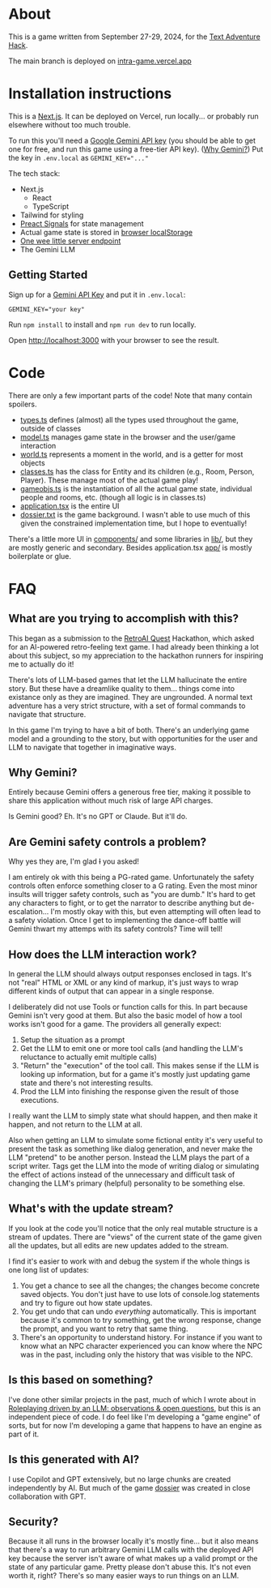 # About

This is a game written from September 27-29, 2024, for the [Text Adventure Hack](https://textadventurehack.com/).

The main branch is deployed on [intra-game.vercel.app](https://intra-game.vercel.app/)

# Installation instructions

This is a [Next.js](https://nextjs.org). It can be deployed on Vercel, run locally... or probably run elsewhere without too much trouble.

To run this you'll need a [Google Gemini API key](https://aistudio.google.com/app/apikey) (you should be able to get one for free, and run this game using a free-tier API key). ([Why Gemini?](#why-gemini)) Put the key in `.env.local` as `GEMINI_KEY="..."`

The tech stack:

- Next.js
  - React
  - TypeScript
- Tailwind for styling
- [Preact Signals](https://preactjs.com/guide/v10/signals/) for state management
- Actual game state is stored in [browser localStorage](./lib/persistentsignal.ts)
- [One wee little server endpoint](./app/api/llm/route.ts)
- The Gemini LLM

## Getting Started

Sign up for a [Gemini API Key](https://aistudio.google.com/app/apikey) and put it in `.env.local`:

```
GEMINI_KEY="your key"
```

Run `npm install` to install and `npm run dev` to run locally.

Open [http://localhost:3000](http://localhost:3000) with your browser to see the result.

# Code

There are only a few important parts of the code! Note that many contain spoilers.

- [types.ts](./lib/types.ts) defines (almost) all the types used throughout the game, outside of classes
- [model.ts](./lib/game/model.ts) manages game state in the browser and the user/game interaction
- [world.ts](./lib/game/world.ts) represents a moment in the world, and is a getter for most objects
- [classes.ts](./lib/game/classes.ts) has the class for Entity and its children (e.g., Room, Person, Player). These manage most of the actual game play!
- [gameobjs.ts](./lib/game/gameobjs.ts) is the instantiation of all the actual game state, individual people and rooms, etc. (though all logic is in classes.ts)
- [application.tsx](./app/application.tsx) is the entire UI
- [dossier.txt](./docs/dossier.txt) is the game background. I wasn't able to use much of this given the constrained implementation time, but I hope to eventually!

There's a little more UI in [components/](./components/) and some libraries in [lib/](./lib/), but they are mostly generic and secondary. Besides application.tsx [app/](./app/) is mostly boilerplate or glue.

# FAQ

## What are you trying to accomplish with this?

This began as a submission to the [RetroAI Quest](https://textadventurehack.com/) Hackathon, which asked for an AI-powered retro-feeling text game. I had already been thinking a lot about this subject, so my appreciation to the hackathon runners for inspiring me to actually do it!

There's lots of LLM-based games that let the LLM hallucinate the entire story. But these have a dreamlike quality to them... things come into existance only as they are imagined. They are ungrounded. A normal text adventure has a very strict structure, with a set of formal commands to navigate that structure.

In this game I'm trying to have a bit of both. There's an underlying game model and a grounding to the story, but with opportunities for the user and LLM to navigate that together in imaginative ways.

## Why Gemini?

Entirely because Gemini offers a generous free tier, making it possible to share this application without much risk of large API charges.

Is Gemini good? Eh. It's no GPT or Claude. But it'll do.

## Are Gemini safety controls a problem?

Why yes they are, I'm glad ~~I~~ you asked!

I am entirely ok with this being a PG-rated game. Unfortunately the safety controls often enforce something closer to a G rating. Even the most minor insults will trigger safety controls, such as "you are dumb." It's hard to get any characters to fight, or to get the narrator to describe anything but de-escalation... I'm mostly okay with this, but even attempting will often lead to a safety violation. Once I get to implementing the dance-off battle will Gemini thwart my attemps with its safety controls? Time will tell!

## How does the LLM interaction work?

In general the LLM should always output responses enclosed in tags. It's not "real" HTML or XML or any kind of markup, it's just ways to wrap different kinds of output that can appear in a single response.

I deliberately did not use Tools or function calls for this. In part because Gemini isn't very good at them. But also the basic model of how a tool works isn't good for a game. The providers all generally expect:

1. Setup the situation as a prompt
2. Get the LLM to emit one or more tool calls (and handling the LLM's reluctance to actually emit multiple calls)
3. "Return" the "execution" of the tool call. This makes sense if the LLM is looking up information, but for a game it's mostly just updating game state and there's not interesting results.
4. Prod the LLM into finishing the response given the result of those executions.

I really want the LLM to simply state what should happen, and then make it happen, and not return to the LLM at all.

Also when getting an LLM to simulate some fictional entity it's very useful to present the task as something like dialog generation, and never make the LLM "pretend" to be another person. Instead the LLM plays the part of a script writer. Tags get the LLM into the mode of writing dialog or simulating the effect of actions instead of the unnecessary and difficult task of changing the LLM's primary (helpful) personality to be something else.

## What's with the update stream?

If you look at the code you'll notice that the only real mutable structure is a stream of updates. There are "views" of the current state of the game given all the updates, but all edits are new updates added to the stream.

I find it's easier to work with and debug the system if the whole things is one long list of updates:

1. You get a chance to see all the changes; the changes become concrete saved objects. You don't just have to use lots of console.log statements and try to figure out how state updates.
2. You get undo that can undo _everything_ automatically. This is important because it's common to try something, get the wrong response, change the prompt, and you want to retry that same thing.
3. There's an opportunity to understand history. For instance if you want to know what an NPC character experienced you can know where the NPC was in the past, including only the history that was visible to the NPC.

## Is this based on something?

I've done other similar projects in the past, much of which I wrote about in [Roleplaying driven by an LLM: observations & open questions](https://ianbicking.org/blog/2024/04/roleplaying-by-llm), but this is an independent piece of code. I do feel like I'm developing a "game engine" of sorts, but for now I'm developing a game that happens to have an engine as part of it.

## Is this generated with AI?

I use Copilot and GPT extensively, but no large chunks are created independently by AI. But much of the game [dossier](./docs/dossier.md) was created in close collaboration with GPT.

## Security?

Because it all runs in the browser locally it's mostly fine... but it also means that there's a way to run arbitrary Gemini LLM calls with the deployed API key because the server isn't aware of what makes up a valid prompt or the state of any particular game. Pretty please don't abuse this. It's not even worth it, right? There's so many easier ways to run things on an LLM.

